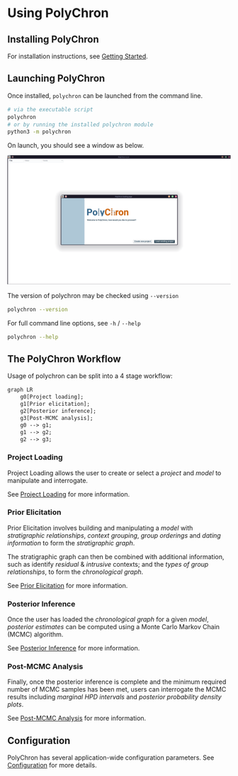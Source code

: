# Using PolyChron

## Installing PolyChron

For installation instructions, see [Getting Started](../getting-started.md).

## Launching PolyChron

Once installed, `polychron` can be launched from the command line.

```bash
# via the executable script
polychron
# or by running the installed polychron module
python3 -m polychron
```

On launch, you should see a window as below.

![The PolyChron project welcome screen](../assets/img/screenshots/launch.png)

The version of polychron may be checked using `--version`

```bash
polychron --version
```

For full command line options, see `-h` / `--help`

```bash
polychron --help
```

## The PolyChron Workflow

Usage of polychron can be split into a 4 stage workflow:

```mermaid
graph LR
    g0[Project loading];
    g1[Prior elicitation];
    g2[Posterior inference];
    g3[Post-MCMC analysis];
    g0 --> g1;
    g1 --> g2;
    g2 --> g3;
```

### Project Loading

Project Loading allows the user to create or select a *project* and *model* to manipulate and interrogate.

See [Project Loading](./project-loading.md) for more information.

### Prior Elicitation

Prior Elicitation involves building and manipulating a *model* with *stratigraphic relationships*, *context grouping*, *group orderings* and *dating information* to form the *stratigraphic graph*.

The stratigraphic graph can then be combined with additional information, such as identify *residual* & *intrusive* contexts; and the *types of group relationships*, to form the *chronological graph*.

See [Prior Elicitation](./prior-elicitation.md) for more information.

### Posterior Inference

Once the user has loaded the *chronological graph* for a given *model*, *posterior estimates* can be computed using a Monte Carlo Markov Chain (MCMC) algorithm.

See [Posterior Inference](./posterior-inference.md) for more information.

### Post-MCMC Analysis

Finally, once the posterior inference is complete and the minimum required number of MCMC samples has been met, users can interrogate the MCMC results including *marginal HPD intervals* and *posterior probability density plots*.

See [Post-MCMC Analysis](./post-mcmc-analysis.md) for more information.

## Configuration

PolyChron has several application-wide configuration parameters. See [Configuration](configuration.md) for more details.
